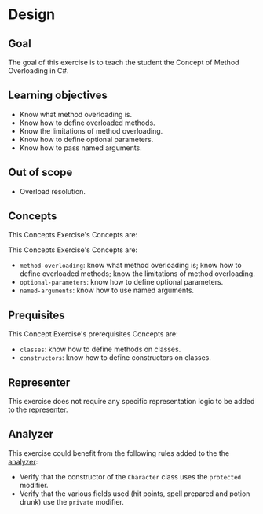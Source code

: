 # Design

## Goal

The goal of this exercise is to teach the student the Concept of Method Overloading in C#.

## Learning objectives

- Know what method overloading is.
- Know how to define overloaded methods.
- Know the limitations of method overloading.
- Know how to define optional parameters.
- Know how to pass named arguments.

## Out of scope

- Overload resolution.

## Concepts

This Concepts Exercise's Concepts are:

This Concepts Exercise's Concepts are:

- `method-overloading`: know what method overloading is; know how to define overloaded methods; know the limitations of method overloading.
- `optional-parameters`: know how to define optional parameters.
- `named-arguments`: know how to use named arguments.

## Prequisites

This Concept Exercise's prerequisites Concepts are:

- `classes`: know how to define methods on classes.
- `constructors`: know how to define constructors on classes.

## Representer

This exercise does not require any specific representation logic to be added to the [representer][representer].

## Analyzer

This exercise could benefit from the following rules added to the the [analyzer][analyzer]:

- Verify that the constructor of the `Character` class uses the `protected` modifier.
- Verify that the various fields used (hit points, spell prepared and potion drunk) use the `private` modifier.

[analyzer]: https://github.com/exercism/csharp-analyzer
[representer]: https://github.com/exercism/csharp-representer

